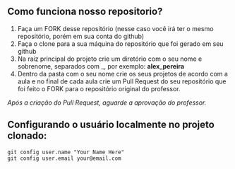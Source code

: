 ## Como funciona nosso repositorio?

1. Faça um FORK desse repositório (nesse caso você irá ter o mesmo repositório, porém em sua conta do github)
2. Faça o clone para a sua máquina do repositório que foi gerado em seu github
3. Na raiz principal do projeto crie um diretório com o seu nome e sobrenome,  separados com _, por exemplo: **alex_pereira**
4. Dentro da pasta com o seu nome crie os seus projetos de acordo com a aula e no final de cada aula crie um Pull Request do seu repositório que foi feito o FORK para o repositório original do professor.

*Após a criação do Pull Request, aguarde a aprovação do professor.* 

## Configurando o usuário localmente no projeto clonado:

```
git config user.name "Your Name Here"
git config user.email your@email.com
```
